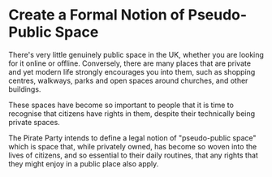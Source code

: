 Create a Formal Notion of Pseudo-Public Space
============================================

There's very little genuinely public space in the UK, whether you are 
looking for it online or offline. Conversely, there are many places that are 
private and yet modern life strongly encourages you into them, such as shopping 
centres, walkways, parks and open spaces around churches, and other 
buildings.

These spaces have become so important to people that it is time to 
recognise that citizens have rights in them, despite their technically being 
private spaces.

The Pirate Party intends to define a legal notion of "pseudo-public 
space" which is space that, while privately owned, has become so woven 
into the lives of citizens, and so essential to their daily routines, 
that any rights that they might enjoy in a public place also apply.